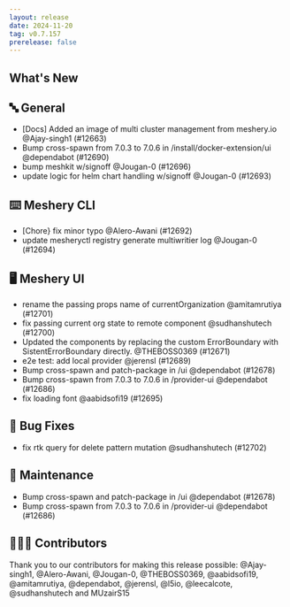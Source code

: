 ```yaml
---
layout: release
date: 2024-11-20
tag: v0.7.157
prerelease: false
---
```


## What's New
## 🔤 General
- [Docs] Added an image of multi cluster management from meshery.io  @Ajay-singh1 (#12663)
- Bump cross-spawn from 7.0.3 to 7.0.6 in /install/docker-extension/ui @dependabot (#12690)
- bump meshkit w/signoff @Jougan-0 (#12696)
- update logic for helm chart handling w/signoff @Jougan-0 (#12693)

## ⌨️ Meshery CLI

- [Chore} fix minor typo @Alero-Awani (#12692)
- update mesheryctl registry generate multiwritier log  @Jougan-0 (#12694)

## 🖥 Meshery UI

- rename the passing props name of currentOrganization @amitamrutiya (#12701)
- fix passing current org state to remote component @sudhanshutech (#12700)
- Updated the components by replacing the custom ErrorBoundary with SistentErrorBoundary directly. @THEBOSS0369 (#12671)
- e2e test: add local provider @jerensl (#12689)
- Bump cross-spawn and patch-package in /ui @dependabot (#12678)
- Bump cross-spawn from 7.0.3 to 7.0.6 in /provider-ui @dependabot (#12686)
- fix loading font @aabidsofi19 (#12695)

## 🐛 Bug Fixes

- fix rtk query for delete pattern mutation @sudhanshutech (#12702)

## 🧰 Maintenance

- Bump cross-spawn and patch-package in /ui @dependabot (#12678)
- Bump cross-spawn from 7.0.3 to 7.0.6 in /provider-ui @dependabot (#12686)

## 👨🏽‍💻 Contributors

Thank you to our contributors for making this release possible:
@Ajay-singh1, @Alero-Awani, @Jougan-0, @THEBOSS0369, @aabidsofi19, @amitamrutiya, @dependabot, @jerensl, @l5io, @leecalcote, @sudhanshutech and MUzairS15

